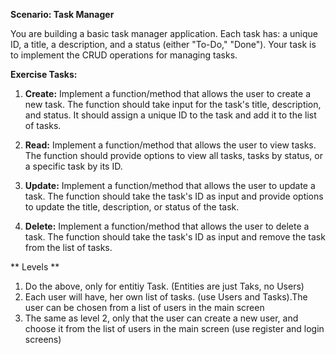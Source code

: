 **Scenario: Task Manager**

You are building a basic task manager application. Each task has:
 a unique ID,
 a title, 
 a description, and 
 a status (either "To-Do,"  "Done"). 
 Your task is to implement the CRUD operations for managing tasks.

**Exercise Tasks:**

1. **Create:**
   Implement a function/method that allows the user to create a new task. The function should take input for the task's title, description, and status. It should assign a unique ID to the task and add it to the list of tasks.

2. **Read:**
   Implement a function/method that allows the user to view tasks. The function should provide options to view all tasks, tasks by status, or a specific task by its ID.

3. **Update:**
   Implement a function/method that allows the user to update a task. The function should take the task's ID as input and provide options to update the title, description, or status of the task.

4. **Delete:**
   Implement a function/method that allows the user to delete a task. The function should take the task's ID as input and remove the task from the list of tasks.

** Levels **

1) Do the above, only for entitiy Task. (Entities are just Taks, no Users)
2) Each user will have, her own list of tasks. (use Users and Tasks).The user can be chosen from a list of users in the main screen
3) The same as level 2, only that the user can create a new user, and choose it from the list of users in the main screen (use register and login screens)